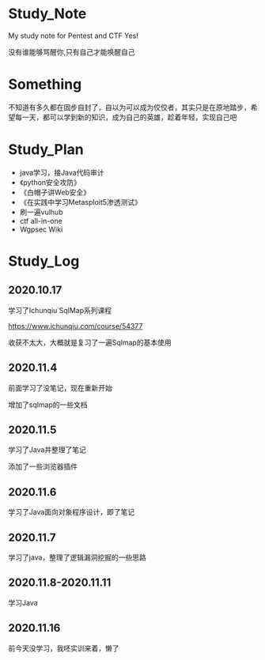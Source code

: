 # Study_Note
My study note for Pentest and CTF  Yes!

没有谁能够骂醒你,只有自己才能唤醒自己

# Something

不知道有多久都在固步自封了，自以为可以成为佼佼者，其实只是在原地踏步，希望每一天，都可以学到新的知识，成为自己的英雄，趁着年轻，实现自己吧

# Study_Plan

- java学习，接Java代码审计
- 《python安全攻防》
- 《白帽子讲Web安全》
- 《在实践中学习Metasploit5渗透测试》
- 刷一遍vulhub
- ctf  all-in-one
- Wgpsec Wiki

# Study_Log

## 2020.10.17

学习了Ichunqiu SqlMap系列课程

https://www.ichunqiu.com/course/54377

收获不太大，大概就是复习了一遍Sqlmap的基本使用

## 2020.11.4

前面学习了没笔记，现在重新开始

增加了sqlmap的一些文档

## 2020.11.5

学习了Java并整理了笔记

添加了一些浏览器插件

## 2020.11.6

学习了Java面向对象程序设计，即了笔记

## 2020.11.7

学习了java，整理了逻辑漏洞挖掘的一些思路

## 2020.11.8-2020.11.11

学习Java



## 2020.11.16

前今天没学习，我呸实训来着，懒了